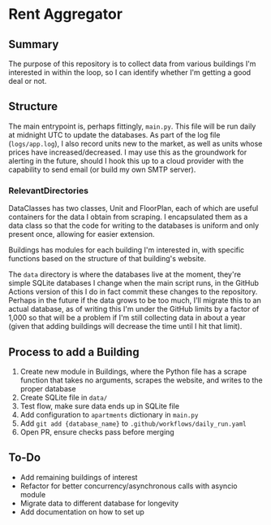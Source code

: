 # Rent Aggregator
## Summary
The purpose of this repository is to collect data from various buildings I'm interested in within the loop, so I can identify whether I'm getting a good deal or not.

## Structure
The main entrypoint is, perhaps fittingly, `main.py`.  This file will be run daily at midnight UTC to update the databases.  As part of the log file (`logs/app.log`), I also record units new to the market, as well as units whose prices have increased/decreased.  I may use this as the groundwork for alerting in the future, should I hook this up to a cloud provider with the capability to send email (or build my own SMTP server).


### RelevantDirectories
DataClasses has two classes, Unit and FloorPlan, each of which are useful containers for the data I obtain from scraping.  I encapsulated them as a data class so that the code for writing to the databases is uniform and only present once, allowing for easier extension.  

Buildings has modules for each building I'm interested in, with specific functions based on the structure of that building's website.

The `data` directory is where the databases live at the moment, they're simple SQLite databases I change when the main script runs, in the GitHub Actions version of this I do in fact commit these changes to the repository.  Perhaps in the future if the data grows to be too much, I'll migrate this to an actual database, as of writing this I'm under the GitHub limits by a factor of 1,000 so that will be a problem if I'm still collecting data in about a year (given that adding buildings will decrease the time until I hit that limit).

## Process to add a Building
1. Create new module in Buildings, where the Python file has a scrape function that takes no arguments, scrapes the website, and writes to the proper database
2. Create SQLite file in `data/`
3. Test flow, make sure data ends up in SQLite file
4. Add configuration to `apartments` dictionary in `main.py`
5. Add `git add {database_name}` to `.github/workflows/daily_run.yaml`
6. Open PR, ensure checks pass before merging

## To-Do
-  Add remaining buildings of interest
-  Refactor for better concurrency/asynchronous calls with asyncio module
-  Migrate data to different database for longevity
-  Add documentation on how to set up